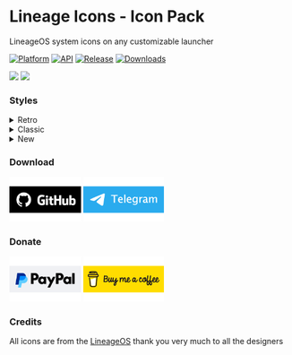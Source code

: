 # Lineage Icons - Icon Pack
LineageOS system icons on any customizable launcher

[![Platform](https://img.shields.io/badge/android-platform?style=for-the-badge&label=platform&labelColor=21262d&color=6e7681)](https://www.android.com) [![API](https://img.shields.io/badge/24%2B-level?style=for-the-badge&logo=android&logoColor=3cd382&label=API&labelColor=21262d&color=ff663b)](https://developer.android.com/studio/releases/platforms) [![Release](https://img.shields.io/github/v/release/WSTxda/Lineage-Icons?display_name=tag&style=for-the-badge&logo=github&labelColor=21262d&color=1f6feb)](https://github.com/WSTxda/Lineage-Icons/releases/latest) [![Downloads](https://img.shields.io/github/downloads/WSTxda/Lineage-Icons/total?style=for-the-badge&labelColor=21262d&color=238636)](https://github.com/WSTxda/Lineage-Icons/releases)

![](https://raw.githubusercontent.com/WSTxda/LIneage-Icons/master/images/banner.svg)
![](https://raw.githubusercontent.com/WSTxda/LIneage-Icons/master/images/preview.png)

### Styles

<details>
  <summary>Retro</summary>

- Adaptive icons not supported
- High definiton icons (AI restoration)
</details>
<details>
  <summary>Classic</summary>
      
- Adaptive icons supported
- More launchers support
</details>
<details>
  <summary>New</summary>

- Same things in Classic
- Current LineageOS icons
- Themed icons supported (Monet)
</details>

### Download

[<img src="https://raw.githubusercontent.com/WSTxda/WSTxda/main/images/GitHub.svg"
      alt='Get it on GitHub'
      height="80">](https://github.com/WSTxda/Lineage-Icons/releases/latest) [<img src="https://raw.githubusercontent.com/WSTxda/WSTxda/main/images/Telegram.svg"
      alt='Get it on Telegram'
      height="80">](https://t.me/WSTprojects)

### Donate

[<img src="https://raw.githubusercontent.com/WSTxda/WSTxda/main/images/PayPal.svg"
      alt='Donate with PayPal'
      height="80">](https://bit.ly/2lV0E6u) [<img src="https://raw.githubusercontent.com/WSTxda/WSTxda/main/images/BMC.svg"
      alt='Donate with BMC'
      height="80">](https://www.buymeacoffee.com/wstxda)

### Credits

All icons are from the [LineageOS](https://lineageos.org) thank you very much to all the designers
